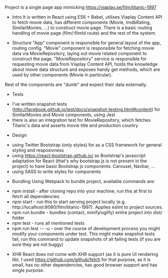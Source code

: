 Project is a single page app mimicking https://viaplay.se/film/titanic-1997

* Intro
It is written in React using ES6 + Babel, utilises Viaplay Content API to fetch movie data,
has different components (Movie, ImdbRating, SimilarMovies, ...) to construct movie page.
There is a basic routing handling of movie page (film/:filmId route) and the rest of the system.

* Structure
"App" component is responsible for general layout of the app, routing config.
"Movie" component is responsible for fetching movie data via MovieRepository,
laying out movie related component to construct the page.
"MovieRepository" service is responsible for requesting movie data from Viaplay Content API,
holds the knowledge about movie data structure and exposes handy get methods,
which are used by other components (Movie in particular).

Rest of the components are "dumb" and expect their data externally.

* Tests
- I've written snapshot tests (http://facebook.github.io/jest/docs/snapshot-testing.html#content) 
for SimilarMovies and Movie components, using Jest
- there is also an integration test for MovieRepository, which fetches Titanic's data
and asserts movie title and production country

* Design
- using Twitter Bootstrap (only styles) for as a CSS framework for general styling and resposivness
- using https://react-bootstrap.github.io/ as Bootstrap's javascript adaptation for React
(that's why bootstrap.js is not present in the project) to have basic Bootstrap js components: Carousel, Navbar, ...
- using SASS to write styles for components

* Bundling
Using Webpack to bundle project, available commands are:
- npm install - after cloning repo into your machine, run this at first to fetch all dependencies
- npm start - run this to start serving project locally (e.g. http://localhost:8080/film/titanic-1997).
Applies eslint to project sources.
- npm run bundle - bundles (contact, minify/uglify) entire project into dist/ folder
- npm test - runs all mentioned tests
- npm run test -- -u - over the course of development process you might modify your components under test.
This might make snapshot tests fail, run this command to update snapshots of all failing tests
(if you are sure they are not buggy)

* XHR
React does not come with XHR support (as it is pure UI rendering lib).
I used https://github.com/github/fetch for that purpose, as it is small,
has no other dependencies, has good browser support and has single purpose. 